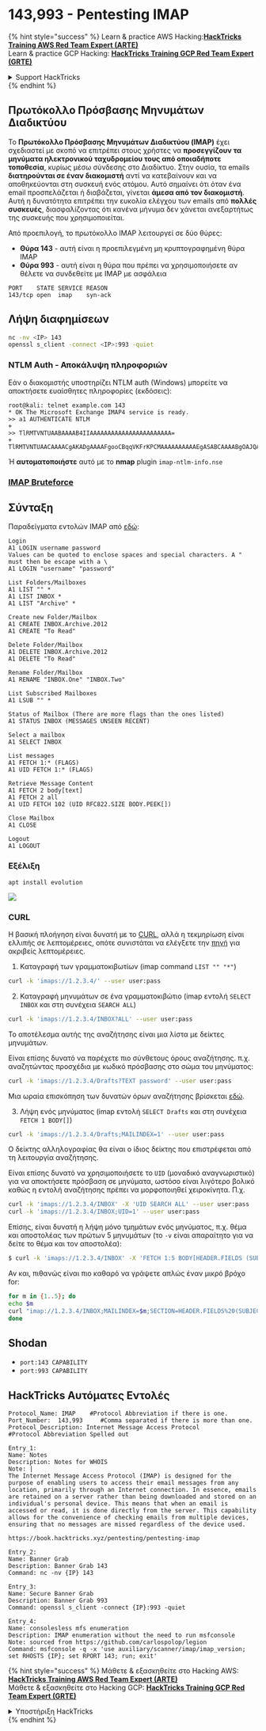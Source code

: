 # 143,993 - Pentesting IMAP

{% hint style="success" %}
Learn & practice AWS Hacking:<img src="/.gitbook/assets/arte.png" alt="" data-size="line">[**HackTricks Training AWS Red Team Expert (ARTE)**](https://training.hacktricks.xyz/courses/arte)<img src="/.gitbook/assets/arte.png" alt="" data-size="line">\
Learn & practice GCP Hacking: <img src="/.gitbook/assets/grte.png" alt="" data-size="line">[**HackTricks Training GCP Red Team Expert (GRTE)**<img src="/.gitbook/assets/grte.png" alt="" data-size="line">](https://training.hacktricks.xyz/courses/grte)

<details>

<summary>Support HackTricks</summary>

* Check the [**subscription plans**](https://github.com/sponsors/carlospolop)!
* **Join the** 💬 [**Discord group**](https://discord.gg/hRep4RUj7f) or the [**telegram group**](https://t.me/peass) or **follow** us on **Twitter** 🐦 [**@hacktricks\_live**](https://twitter.com/hacktricks\_live)**.**
* **Share hacking tricks by submitting PRs to the** [**HackTricks**](https://github.com/carlospolop/hacktricks) and [**HackTricks Cloud**](https://github.com/carlospolop/hacktricks-cloud) github repos.

</details>
{% endhint %}

## Πρωτόκολλο Πρόσβασης Μηνυμάτων Διαδικτύου

Το **Πρωτόκολλο Πρόσβασης Μηνυμάτων Διαδικτύου (IMAP)** έχει σχεδιαστεί με σκοπό να επιτρέπει στους χρήστες να **προσεγγίζουν τα μηνύματα ηλεκτρονικού ταχυδρομείου τους από οποιαδήποτε τοποθεσία**, κυρίως μέσω σύνδεσης στο Διαδίκτυο. Στην ουσία, τα emails **διατηρούνται σε έναν διακομιστή** αντί να κατεβαίνουν και να αποθηκεύονται στη συσκευή ενός ατόμου. Αυτό σημαίνει ότι όταν ένα email προσπελάζεται ή διαβάζεται, γίνεται **άμεσα από τον διακομιστή**. Αυτή η δυνατότητα επιτρέπει την ευκολία ελέγχου των emails από **πολλές συσκευές**, διασφαλίζοντας ότι κανένα μήνυμα δεν χάνεται ανεξαρτήτως της συσκευής που χρησιμοποιείται.

Από προεπιλογή, το πρωτόκολλο IMAP λειτουργεί σε δύο θύρες:

* **Θύρα 143** - αυτή είναι η προεπιλεγμένη μη κρυπτογραφημένη θύρα IMAP
* **Θύρα 993** - αυτή είναι η θύρα που πρέπει να χρησιμοποιήσετε αν θέλετε να συνδεθείτε με IMAP με ασφάλεια
```
PORT    STATE SERVICE REASON
143/tcp open  imap    syn-ack
```
## Λήψη διαφημίσεων
```bash
nc -nv <IP> 143
openssl s_client -connect <IP>:993 -quiet
```
### NTLM Auth - Αποκάλυψη πληροφοριών

Εάν ο διακομιστής υποστηρίζει NTLM auth (Windows) μπορείτε να αποκτήσετε ευαίσθητες πληροφορίες (εκδόσεις):
```
root@kali: telnet example.com 143
* OK The Microsoft Exchange IMAP4 service is ready.
>> a1 AUTHENTICATE NTLM
+
>> TlRMTVNTUAABAAAAB4IIAAAAAAAAAAAAAAAAAAAAAAA=
+ TlRMTVNTUAACAAAACgAKADgAAAAFgooCBqqVKFrKPCMAAAAAAAAAAEgASABCAAAABgOAJQAAAA9JAEkAUwAwADEAAgAKAEkASQBTADAAMQABAAoASQBJAFMAMAAxAAQACgBJAEkAUwAwADEAAwAKAEkASQBTADAAMQAHAAgAHwMI0VPy1QEAAAAA
```
Ή **αυτοματοποιήστε** αυτό με το **nmap** plugin `imap-ntlm-info.nse`

### [IMAP Bruteforce](../generic-methodologies-and-resources/brute-force.md#imap)

## Σύνταξη

Παραδείγματα εντολών IMAP από [εδώ](https://donsutherland.org/crib/imap):
```
Login
A1 LOGIN username password
Values can be quoted to enclose spaces and special characters. A " must then be escape with a \
A1 LOGIN "username" "password"

List Folders/Mailboxes
A1 LIST "" *
A1 LIST INBOX *
A1 LIST "Archive" *

Create new Folder/Mailbox
A1 CREATE INBOX.Archive.2012
A1 CREATE "To Read"

Delete Folder/Mailbox
A1 DELETE INBOX.Archive.2012
A1 DELETE "To Read"

Rename Folder/Mailbox
A1 RENAME "INBOX.One" "INBOX.Two"

List Subscribed Mailboxes
A1 LSUB "" *

Status of Mailbox (There are more flags than the ones listed)
A1 STATUS INBOX (MESSAGES UNSEEN RECENT)

Select a mailbox
A1 SELECT INBOX

List messages
A1 FETCH 1:* (FLAGS)
A1 UID FETCH 1:* (FLAGS)

Retrieve Message Content
A1 FETCH 2 body[text]
A1 FETCH 2 all
A1 UID FETCH 102 (UID RFC822.SIZE BODY.PEEK[])

Close Mailbox
A1 CLOSE

Logout
A1 LOGOUT
```
### Εξέλιξη
```
apt install evolution
```
![](<../.gitbook/assets/image (1033).png>)

### CURL

Η βασική πλοήγηση είναι δυνατή με το [CURL](https://ec.haxx.se/usingcurl/usingcurl-reademail#imap), αλλά η τεκμηρίωση είναι ελλιπής σε λεπτομέρειες, οπότε συνιστάται να ελέγξετε την [πηγή](https://github.com/curl/curl/blob/master/lib/imap.c) για ακριβείς λεπτομέρειες.

1. Καταγραφή των γραμματοκιβωτίων (imap command `LIST "" "*"`)
```bash
curl -k 'imaps://1.2.3.4/' --user user:pass
```
2. Καταγραφή μηνυμάτων σε ένα γραμματοκιβώτιο (imap εντολή `SELECT INBOX` και στη συνέχεια `SEARCH ALL`)
```bash
curl -k 'imaps://1.2.3.4/INBOX?ALL' --user user:pass
```
Το αποτέλεσμα αυτής της αναζήτησης είναι μια λίστα με δείκτες μηνυμάτων.

Είναι επίσης δυνατό να παρέχετε πιο σύνθετους όρους αναζήτησης. π.χ. αναζητώντας προσχέδια με κωδικό πρόσβασης στο σώμα του μηνύματος:
```bash
curl -k 'imaps://1.2.3.4/Drafts?TEXT password' --user user:pass
```
Μια ωραία επισκόπηση των δυνατών όρων αναζήτησης βρίσκεται [εδώ](https://www.atmail.com/blog/imap-commands/).

3. Λήψη ενός μηνύματος (imap εντολή `SELECT Drafts` και στη συνέχεια `FETCH 1 BODY[]`)
```bash
curl -k 'imaps://1.2.3.4/Drafts;MAILINDEX=1' --user user:pass
```
Ο δείκτης αλληλογραφίας θα είναι ο ίδιος δείκτης που επιστρέφεται από τη λειτουργία αναζήτησης.

Είναι επίσης δυνατό να χρησιμοποιήσετε το `UID` (μοναδικό αναγνωριστικό) για να αποκτήσετε πρόσβαση σε μηνύματα, ωστόσο είναι λιγότερο βολικό καθώς η εντολή αναζήτησης πρέπει να μορφοποιηθεί χειροκίνητα. Π.χ.
```bash
curl -k 'imaps://1.2.3.4/INBOX' -X 'UID SEARCH ALL' --user user:pass
curl -k 'imaps://1.2.3.4/INBOX;UID=1' --user user:pass
```
Επίσης, είναι δυνατή η λήψη μόνο τμημάτων ενός μηνύματος, π.χ. θέμα και αποστολέας των πρώτων 5 μηνυμάτων (το `-v` είναι απαραίτητο για να δείτε το θέμα και τον αποστολέα):
```bash
$ curl -k 'imaps://1.2.3.4/INBOX' -X 'FETCH 1:5 BODY[HEADER.FIELDS (SUBJECT FROM)]' --user user:pass -v 2>&1 | grep '^<'
```
Αν και, πιθανώς είναι πιο καθαρό να γράψετε απλώς έναν μικρό βρόχο for:
```bash
for m in {1..5}; do
echo $m
curl "imap://1.2.3.4/INBOX;MAILINDEX=$m;SECTION=HEADER.FIELDS%20(SUBJECT%20FROM)" --user user:pass
done
```
## Shodan

* `port:143 CAPABILITY`
* `port:993 CAPABILITY`

## HackTricks Αυτόματες Εντολές
```
Protocol_Name: IMAP    #Protocol Abbreviation if there is one.
Port_Number:  143,993     #Comma separated if there is more than one.
Protocol_Description: Internet Message Access Protocol         #Protocol Abbreviation Spelled out

Entry_1:
Name: Notes
Description: Notes for WHOIS
Note: |
The Internet Message Access Protocol (IMAP) is designed for the purpose of enabling users to access their email messages from any location, primarily through an Internet connection. In essence, emails are retained on a server rather than being downloaded and stored on an individual's personal device. This means that when an email is accessed or read, it is done directly from the server. This capability allows for the convenience of checking emails from multiple devices, ensuring that no messages are missed regardless of the device used.

https://book.hacktricks.xyz/pentesting/pentesting-imap

Entry_2:
Name: Banner Grab
Description: Banner Grab 143
Command: nc -nv {IP} 143

Entry_3:
Name: Secure Banner Grab
Description: Banner Grab 993
Command: openssl s_client -connect {IP}:993 -quiet

Entry_4:
Name: consolesless mfs enumeration
Description: IMAP enumeration without the need to run msfconsole
Note: sourced from https://github.com/carlospolop/legion
Command: msfconsole -q -x 'use auxiliary/scanner/imap/imap_version; set RHOSTS {IP}; set RPORT 143; run; exit'
```
{% hint style="success" %}
Μάθετε & εξασκηθείτε στο Hacking AWS:<img src="/.gitbook/assets/arte.png" alt="" data-size="line">[**HackTricks Training AWS Red Team Expert (ARTE)**](https://training.hacktricks.xyz/courses/arte)<img src="/.gitbook/assets/arte.png" alt="" data-size="line">\
Μάθετε & εξασκηθείτε στο Hacking GCP: <img src="/.gitbook/assets/grte.png" alt="" data-size="line">[**HackTricks Training GCP Red Team Expert (GRTE)**<img src="/.gitbook/assets/grte.png" alt="" data-size="line">](https://training.hacktricks.xyz/courses/grte)

<details>

<summary>Υποστήριξη HackTricks</summary>

* Ελέγξτε τα [**σχέδια συνδρομής**](https://github.com/sponsors/carlospolop)!
* **Εγγραφείτε στην** 💬 [**ομάδα Discord**](https://discord.gg/hRep4RUj7f) ή στην [**ομάδα telegram**](https://t.me/peass) ή **ακολουθήστε** μας στο **Twitter** 🐦 [**@hacktricks\_live**](https://twitter.com/hacktricks\_live)**.**
* **Μοιραστείτε κόλπα hacking υποβάλλοντας PRs στα** [**HackTricks**](https://github.com/carlospolop/hacktricks) και [**HackTricks Cloud**](https://github.com/carlospolop/hacktricks-cloud) github repos.

</details>
{% endhint %}
